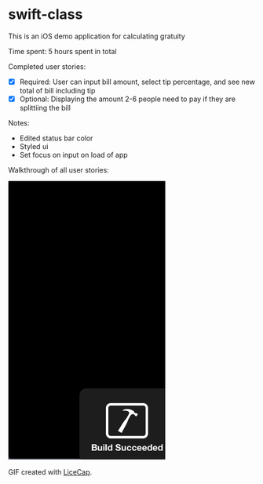# swift-class

This is an iOS demo application for calculating gratuity

Time spent: 5 hours spent in total

Completed user stories:

 * [x] Required: User can input bill amount, select tip percentage, and see new total of bill including tip
 * [x] Optional: Displaying the amount 2-6 people need to pay if they are splittiing the bill

Notes:

 * Edited status bar color
 * Styled ui
 * Set focus on input on load of app

Walkthrough of all user stories:

![Video Walkthrough](anim_swiftclass_application.gif)

GIF created with [LiceCap](http://www.cockos.com/licecap/).

